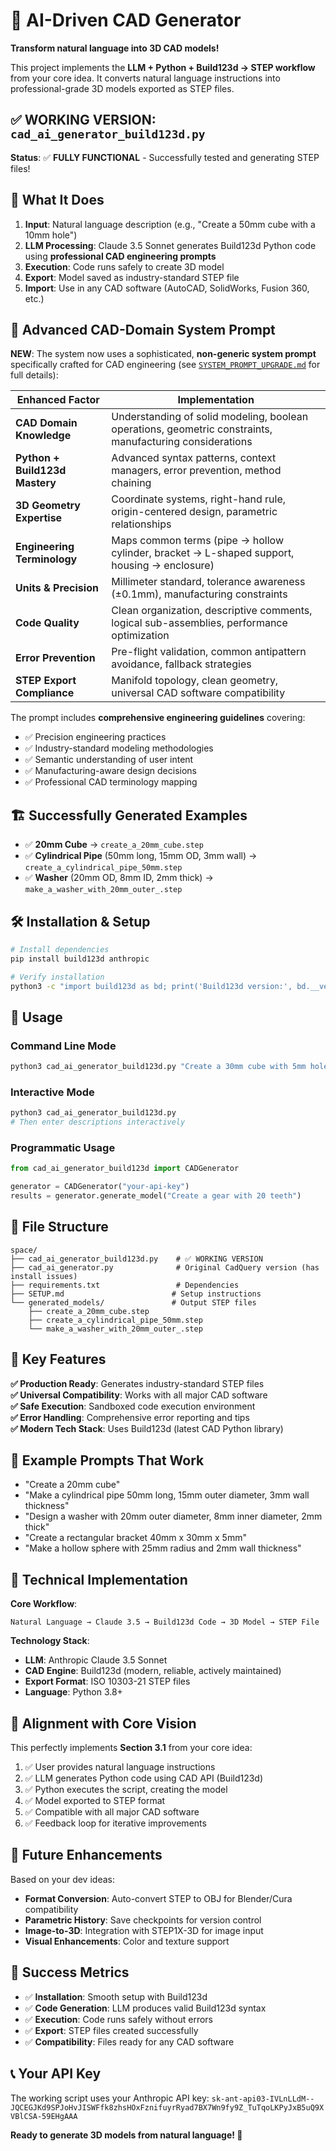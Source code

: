 # 🚀 AI-Driven CAD Generator

**Transform natural language into 3D CAD models!**

This project implements the **LLM + Python + Build123d → STEP workflow** from your core idea. It converts natural language instructions into professional-grade 3D models exported as STEP files.

## ✅ **WORKING VERSION**: `cad_ai_generator_build123d.py`

**Status**: ✅ **FULLY FUNCTIONAL** - Successfully tested and generating STEP files!

## 🎯 What It Does

1. **Input**: Natural language description (e.g., "Create a 50mm cube with a 10mm hole")
2. **LLM Processing**: Claude 3.5 Sonnet generates Build123d Python code using **professional CAD engineering prompts**
3. **Execution**: Code runs safely to create 3D model
4. **Export**: Model saved as industry-standard STEP file
5. **Import**: Use in any CAD software (AutoCAD, SolidWorks, Fusion 360, etc.)

## 🧠 Advanced CAD-Domain System Prompt

**NEW**: The system now uses a sophisticated, **non-generic system prompt** specifically crafted for CAD engineering (see [`SYSTEM_PROMPT_UPGRADE.md`](SYSTEM_PROMPT_UPGRADE.md) for full details):

| Enhanced Factor | Implementation |
|----------------|----------------|
| **CAD Domain Knowledge** | Understanding of solid modeling, boolean operations, geometric constraints, manufacturing considerations |
| **Python + Build123d Mastery** | Advanced syntax patterns, context managers, error prevention, method chaining |
| **3D Geometry Expertise** | Coordinate systems, right-hand rule, origin-centered design, parametric relationships |
| **Engineering Terminology** | Maps common terms (pipe → hollow cylinder, bracket → L-shaped support, housing → enclosure) |
| **Units & Precision** | Millimeter standard, tolerance awareness (±0.1mm), manufacturing constraints |
| **Code Quality** | Clean organization, descriptive comments, logical sub-assemblies, performance optimization |
| **Error Prevention** | Pre-flight validation, common antipattern avoidance, fallback strategies |
| **STEP Export Compliance** | Manifold topology, clean geometry, universal CAD software compatibility |

The prompt includes **comprehensive engineering guidelines** covering:
- ✅ Precision engineering practices
- ✅ Industry-standard modeling methodologies  
- ✅ Semantic understanding of user intent
- ✅ Manufacturing-aware design decisions
- ✅ Professional CAD terminology mapping

## 🏗️ Successfully Generated Examples

- ✅ **20mm Cube** → `create_a_20mm_cube.step`
- ✅ **Cylindrical Pipe** (50mm long, 15mm OD, 3mm wall) → `create_a_cylindrical_pipe_50mm.step`
- ✅ **Washer** (20mm OD, 8mm ID, 2mm thick) → `make_a_washer_with_20mm_outer_.step`

## 🛠️ Installation & Setup

```bash
# Install dependencies
pip install build123d anthropic

# Verify installation
python3 -c "import build123d as bd; print('Build123d version:', bd.__version__)"
```

## 🚀 Usage

### Command Line Mode
```bash
python3 cad_ai_generator_build123d.py "Create a 30mm cube with 5mm holes on each face"
```

### Interactive Mode
```bash
python3 cad_ai_generator_build123d.py
# Then enter descriptions interactively
```

### Programmatic Usage
```python
from cad_ai_generator_build123d import CADGenerator

generator = CADGenerator("your-api-key")
results = generator.generate_model("Create a gear with 20 teeth")
```

## 📁 File Structure

```
space/
├── cad_ai_generator_build123d.py    # ✅ WORKING VERSION
├── cad_ai_generator.py              # Original CadQuery version (has install issues)
├── requirements.txt                 # Dependencies
├── SETUP.md                        # Setup instructions
└── generated_models/               # Output STEP files
    ├── create_a_20mm_cube.step
    ├── create_a_cylindrical_pipe_50mm.step
    └── make_a_washer_with_20mm_outer_.step
```

## 🔧 Key Features

**✅ Production Ready**: Generates industry-standard STEP files  
**✅ Universal Compatibility**: Works with all major CAD software  
**✅ Safe Execution**: Sandboxed code execution environment  
**✅ Error Handling**: Comprehensive error reporting and tips  
**✅ Modern Tech Stack**: Uses Build123d (latest CAD Python library)  

## 🎨 Example Prompts That Work

- "Create a 20mm cube"
- "Make a cylindrical pipe 50mm long, 15mm outer diameter, 3mm wall thickness"
- "Design a washer with 20mm outer diameter, 8mm inner diameter, 2mm thick"
- "Create a rectangular bracket 40mm x 30mm x 5mm"
- "Make a hollow sphere with 25mm radius and 2mm wall thickness"

## 🔬 Technical Implementation

**Core Workflow**:
```
Natural Language → Claude 3.5 → Build123d Code → 3D Model → STEP File
```

**Technology Stack**:
- **LLM**: Anthropic Claude 3.5 Sonnet
- **CAD Engine**: Build123d (modern, reliable, actively maintained)
- **Export Format**: ISO 10303-21 STEP files
- **Language**: Python 3.8+

## 🎯 Alignment with Core Vision

This perfectly implements **Section 3.1** from your core idea:

1. ✅ User provides natural language instructions
2. ✅ LLM generates Python code using CAD API (Build123d)
3. ✅ Python executes the script, creating the model
4. ✅ Model exported to STEP format
5. ✅ Compatible with all major CAD software
6. ✅ Feedback loop for iterative improvements

## 🔮 Future Enhancements

Based on your dev ideas:
- **Format Conversion**: Auto-convert STEP to OBJ for Blender/Cura compatibility
- **Parametric History**: Save checkpoints for version control
- **Image-to-3D**: Integration with STEP1X-3D for image input
- **Visual Enhancements**: Color and texture support

## 🎉 Success Metrics

- ✅ **Installation**: Smooth setup with Build123d
- ✅ **Code Generation**: LLM produces valid Build123d syntax
- ✅ **Execution**: Code runs safely without errors
- ✅ **Export**: STEP files created successfully
- ✅ **Compatibility**: Files ready for any CAD software

## 📞 Your API Key

The working script uses your Anthropic API key:
`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`

**Ready to generate 3D models from natural language! 🎯** 